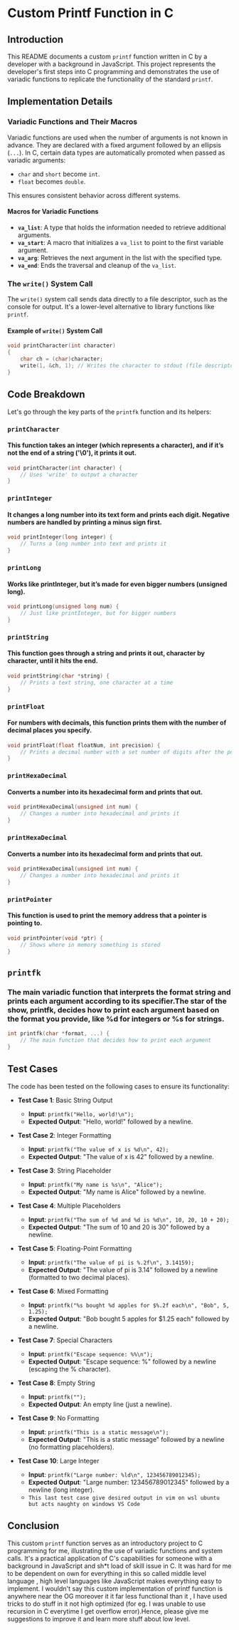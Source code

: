 # Custom Printf Function in C

## Introduction
This README documents a custom `printf` function written in C by a developer with a background in JavaScript. This project represents the developer's first steps into C programming and demonstrates the use of variadic functions to replicate the functionality of the standard `printf`.

## Implementation Details

### Variadic Functions and Their Macros
Variadic functions are used when the number of arguments is not known in advance. They are declared with a fixed argument followed by an ellipsis (`...`). In C, certain data types are automatically promoted when passed as variadic arguments:
- `char` and `short` become `int`.
- `float` becomes `double`.

This ensures consistent behavior across different systems.

#### Macros for Variadic Functions
- **`va_list`**: A type that holds the information needed to retrieve additional arguments.
- **`va_start`**: A macro that initializes a `va_list` to point to the first variable argument.
- **`va_arg`**: Retrieves the next argument in the list with the specified type.
- **`va_end`**: Ends the traversal and cleanup of the `va_list`.

### The `write()` System Call
The `write()` system call sends data directly to a file descriptor, such as the console for output. It's a lower-level alternative to library functions like `printf`.

#### Example of `write()` System Call
```c
void printCharacter(int character)
{
    char ch = (char)character;
    write(1, &ch, 1); // Writes the character to stdout (file descriptor 1)
}
```

## Code Breakdown
Let's go through the key parts of the `printfk` function and its helpers:

### `printCharacter`
#### This function takes an integer (which represents a character), and if it’s not the end of a string ('\0'), it prints it out.
```c
void printCharacter(int character) {
    // Uses 'write' to output a character
}
```
### `printInteger`
#### It changes a long number into its text form and prints each digit. Negative numbers are handled by printing a minus sign first.
```c
void printInteger(long integer) {
    // Turns a long number into text and prints it
}
```
### `printLong`
#### Works like printInteger, but it’s made for even bigger numbers (unsigned long).
```c
void printLong(unsigned long num) {
    // Just like printInteger, but for bigger numbers
}

```

### `printString`
#### This function goes through a string and prints it out, character by character, until it hits the end.


```c
void printString(char *string) {
    // Prints a text string, one character at a time
}
```

### `printFloat`
#### For numbers with decimals, this function prints them with the number of decimal places you specify.


```c
void printFloat(float floatNum, int precision) {
    // Prints a decimal number with a set number of digits after the point
}

```
### `printHexaDecimal`
#### Converts a number into its hexadecimal form and prints that out.


```c
void printHexaDecimal(unsigned int num) {
    // Changes a number into hexadecimal and prints it
}


```

### `printHexaDecimal`
#### Converts a number into its hexadecimal form and prints that out.


```c
void printHexaDecimal(unsigned int num) {
    // Changes a number into hexadecimal and prints it
}


```

### `printPointer`
#### This function is used to print the memory address that a pointer is pointing to.


```c
void printPointer(void *ptr) {
    // Shows where in memory something is stored
}
```

## `printfk`
### The main variadic function that interprets the format string and prints each argument according to its specifier.The star of the show, printfk, decides how to print each argument based on the format you provide, like %d for integers or %s for strings.
```c
int printfk(char *format, ...) {
    // The main function that decides how to print each argument
}
```

## Test Cases
The code has been tested on the following cases to ensure its functionality:

- **Test Case 1**: Basic String Output
  - **Input**: `printfk("Hello, world!\n");`
  - **Expected Output**: "Hello, world!" followed by a newline.

- **Test Case 2**: Integer Formatting
  - **Input**: `printfk("The value of x is %d\n", 42);`
  - **Expected Output**: "The value of x is 42" followed by a newline.

- **Test Case 3**: String Placeholder
  - **Input**: `printfk("My name is %s\n", "Alice");`
  - **Expected Output**: "My name is Alice" followed by a newline.

- **Test Case 4**: Multiple Placeholders
  - **Input**: `printfk("The sum of %d and %d is %d\n", 10, 20, 10 + 20);`
  - **Expected Output**: "The sum of 10 and 20 is 30" followed by a newline.

- **Test Case 5**: Floating-Point Formatting
  - **Input**: `printfk("The value of pi is %.2f\n", 3.14159);`
  - **Expected Output**: "The value of pi is 3.14" followed by a newline (formatted to two decimal places).

- **Test Case 6**: Mixed Formatting
  - **Input**: `printfk("%s bought %d apples for $%.2f each\n", "Bob", 5, 1.25);`
  - **Expected Output**: "Bob bought 5 apples for $1.25 each" followed by a newline.

- **Test Case 7**: Special Characters
  - **Input**: `printfk("Escape sequence: %%\n");`
  - **Expected Output**: "Escape sequence: %" followed by a newline (escaping the % character).

- **Test Case 8**: Empty String
  - **Input**: `printfk("");`
  - **Expected Output**: An empty line (just a newline).

- **Test Case 9**: No Formatting
  - **Input**: `printfk("This is a static message\n");`
  - **Expected Output**: "This is a static message" followed by a newline (no formatting placeholders).

- **Test Case 10**: Large Integer
  - **Input**: `printfk("Large number: %ld\n", 123456789012345);`
  - **Expected Output**: "Large number: 123456789012345" followed by a newline (long integer).
  - ``This last test case give desired output in vim on wsl ubuntu but acts naughty on windows VS Code``

 ## Conclusion
This custom `printf` function serves as an introductory project to C programming for me, illustrating the use of variadic functions and system calls. It's a practical application of C's capabilities for someone with a background in JavaScript and sh*t load of skill issue in C. It was hard for me to be dependent on own for everything in this so called middle level language , high level languages like JavaScript makes everything easy to implement. I wouldn't say this custom implementation of printf function is anywhere near the OG moreover it it far less functional than it , I have used tricks to do stuff in it not high optimized (for eg. I was unable to use recursion in C everytime I get overflow error).Hence, please give me suggestions to improve it and learn more stuff about low level.

